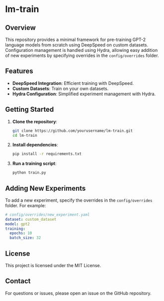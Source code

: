 # lm-train

## Overview
This repository provides a minimal framework for pre-training GPT-2 language models from scratch using DeepSpeed on custom datasets. Configuration management is handled using Hydra, allowing easy addition of new experiments by specifying overrides in the `config/overrides` folder.

## Features
- **DeepSpeed Integration**: Efficient training with DeepSpeed.
- **Custom Datasets**: Train on your own datasets.
- **Hydra Configuration**: Simplified experiment management with Hydra.

## Getting Started
1. **Clone the repository**:
    ```sh
    git clone https://github.com/yourusername/lm-train.git
    cd lm-train
    ```

2. **Install dependencies**:
    ```sh
    pip install -r requirements.txt
    ```

3. **Run a training script**:
    ```sh
    python train.py
    ```

## Adding New Experiments
To add a new experiment, specify the overrides in the `config/overrides` folder. For example:
```yaml
# config/overrides/new_experiment.yaml
dataset: custom_dataset
model: gpt2
training:
  epochs: 10
  batch_size: 32
```

## License
This project is licensed under the MIT License.

## Contact
For questions or issues, please open an issue on the GitHub repository.
